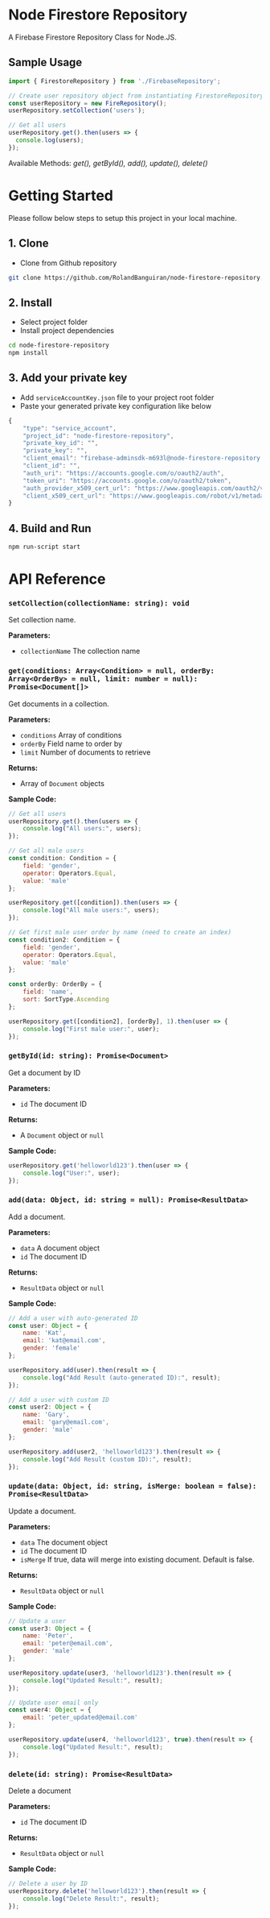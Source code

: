 # Node Firestore Repository
A Firebase Firestore Repository Class for Node.JS.

## Sample Usage
```javascript
import { FirestoreRepository } from './FirebaseRepository';

// Create user repository object from instantiating FirestoreRepository class
const userRepository = new FireRepository();
userRepository.setCollection('users');

// Get all users
userRepository.get().then(users => {
  console.log(users);
});
```
Available Methods: *get(), getById(), add(), update(), delete()*



# Getting Started
Please follow below steps to setup this project in your local machine.

## 1. Clone
- Clone from Github repository

```bash
git clone https://github.com/RolandBanguiran/node-firestore-repository.git
```

## 2. Install
- Select project folder
- Install project dependencies

```bash
cd node-firestore-repository
npm install
```

## 3. Add your private key
- Add `serviceAccountKey.json` file to your project root folder
- Paste your generated private key configuration like below
```javascript
{
    "type": "service_account",
    "project_id": "node-firestore-repository",
    "private_key_id": "",
    "private_key": "",
    "client_email": "firebase-adminsdk-m693l@node-firestore-repository.iam.gserviceaccount.com",
    "client_id": "",
    "auth_uri": "https://accounts.google.com/o/oauth2/auth",
    "token_uri": "https://accounts.google.com/o/oauth2/token",
    "auth_provider_x509_cert_url": "https://www.googleapis.com/oauth2/v1/certs",
    "client_x509_cert_url": "https://www.googleapis.com/robot/v1/metadata/x509/firebase-adminsdk-m693l%40node-firestore-repository.iam.gserviceaccount.com"
}
```

## 4. Build and Run
```bash
npm run-script start
```



# API Reference

### `setCollection(collectionName: string): void`
Set collection name.

**Parameters:**
- `collectionName` The collection name

### `get(conditions: Array<Condition> = null, orderBy: Array<OrderBy> = null, limit: number = null): Promise<Document[]>`
Get documents in a collection.

**Parameters:**
- `conditions` Array of conditions
- `orderBy` Field name to order by
- `limit` Number of documents to retrieve

**Returns:**
- Array of `Document` objects

**Sample Code:**
```javascript
// Get all users
userRepository.get().then(users => {
    console.log("All users:", users);
});

// Get all male users
const condition: Condition = {
    field: 'gender',
    operator: Operators.Equal,
    value: 'male'
};

userRepository.get([condition]).then(users => {
    console.log("All male users:", users);
});

// Get first male user order by name (need to create an index)
const condition2: Condition = {
    field: 'gender',
    operator: Operators.Equal,
    value: 'male'
};

const orderBy: OrderBy = {
    field: 'name',
    sort: SortType.Ascending
};

userRepository.get([condition2], [orderBy], 1).then(user => {
    console.log("First male user:", user);
});
```

### `getById(id: string): Promise<Document>`
Get a document by ID

**Parameters:**
- `id` The document ID

**Returns:**
- A `Document` object or `null`

**Sample Code:**
```javascript
userRepository.get('helloworld123').then(user => {
    console.log("User:", user);
});
```

### `add(data: Object, id: string = null): Promise<ResultData>`
Add a document.

**Parameters:**
- `data` A document object
- `id` The document ID

**Returns:**
- `ResultData` object or `null`

**Sample Code:**
```javascript
// Add a user with auto-generated ID
const user: Object = {
    name: 'Kat',
    email: 'kat@email.com',
    gender: 'female'
};

userRepository.add(user).then(result => {
    console.log("Add Result (auto-generated ID):", result);
});

// Add a user with custom ID
const user2: Object = {
    name: 'Gary',
    email: 'gary@email.com',
    gender: 'male'
};

userRepository.add(user2, 'helloworld123').then(result => {
    console.log("Add Result (custom ID):", result);
});
```

### `update(data: Object, id: string, isMerge: boolean = false): Promise<ResultData>`
Update a document.

**Parameters:**
- `data` The document object
- `id` The document ID
- `isMerge` If true, data will merge into existing document. Default is false.

**Returns:**
- `ResultData` object or `null`

**Sample Code:**
```javascript
// Update a user
const user3: Object = {
    name: 'Peter',
    email: 'peter@email.com',
    gender: 'male'
};

userRepository.update(user3, 'helloworld123').then(result => {
    console.log("Updated Result:", result);
});

// Update user email only
const user4: Object = {
    email: 'peter_updated@email.com'
};

userRepository.update(user4, 'helloworld123', true).then(result => {
    console.log("Updated Result:", result);
});
```

### `delete(id: string): Promise<ResultData>`
Delete a document

**Parameters:**
- `id` The document ID

**Returns:**
- `ResultData` object or `null`

**Sample Code:**
```javascript
// Delete a user by ID
userRepository.delete('helloworld123').then(result => {
    console.log("Delete Result:", result);
});
```
